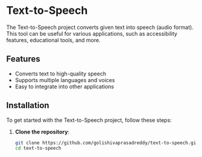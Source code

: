 

# Text-to-Speech

The Text-to-Speech project converts given text into speech (audio format). This tool can be useful for various applications, such as accessibility features, educational tools, and more.

## Features

- Converts text to high-quality speech
- Supports multiple languages and voices
- Easy to integrate into other applications

## Installation

To get started with the Text-to-Speech project, follow these steps:

1. **Clone the repository**:
   ```bash
   git clone https://github.com/golishivaprasadreddy/text-to-speech.git
   cd text-to-speech